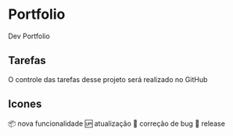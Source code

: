 # Portfolio
Dev Portfolio

## Tarefas

O controle das tarefas desse projeto será realizado no GitHub

## Icones

:package: nova funcionalidade
:up: atualização
:bug: correção de bug
:checkered_flag: release
